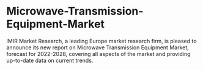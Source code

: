 # Microwave-Transmission-Equipment-Market
IMIR Market Research, a leading Europe market research firm, is pleased to announce its new report on Microwave Transmission Equipment Market, forecast for 2022-2028, covering all aspects of the market and providing up-to-date data on current trends.
